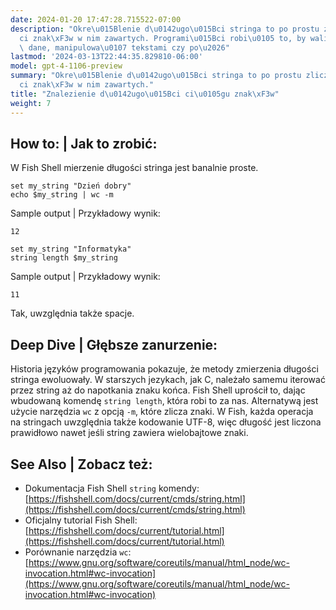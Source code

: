 ```yaml
---
date: 2024-01-20 17:47:28.715522-07:00
description: "Okre\u015Blenie d\u0142ugo\u015Bci stringa to po prostu zliczenie ilo\u015B\
  ci znak\xF3w w nim zawartych. Programi\u015Bci robi\u0105 to, by walidowa\u0107\
  \ dane, manipulowa\u0107 tekstami czy po\u2026"
lastmod: '2024-03-13T22:44:35.829810-06:00'
model: gpt-4-1106-preview
summary: "Okre\u015Blenie d\u0142ugo\u015Bci stringa to po prostu zliczenie ilo\u015B\
  ci znak\xF3w w nim zawartych."
title: "Znalezienie d\u0142ugo\u015Bci ci\u0105gu znak\xF3w"
weight: 7
---
```


## How to: | Jak to zrobić:
W Fish Shell mierzenie długości stringa jest banalnie proste.
```Fish Shell
set my_string "Dzień dobry"
echo $my_string | wc -m
```
Sample output | Przykładowy wynik:
```
12
```
```Fish Shell
set my_string "Informatyka"
string length $my_string
```
Sample output | Przykładowy wynik:
```
11
```
Tak, uwzględnia także spacje.

## Deep Dive | Głębsze zanurzenie:
Historia języków programowania pokazuje, że metody zmierzenia długości stringa ewoluowały. W starszych jezykach, jak C, należało samemu iterować przez string aż do napotkania znaku końca. Fish Shell uprościł to, dając wbudowaną komendę `string length`, która robi to za nas. Alternatywą jest użycie narzędzia `wc` z opcją `-m`, które zlicza znaki. W Fish, każda operacja na stringach uwzględnia także kodowanie UTF-8, więc długość jest liczona prawidłowo nawet jeśli string zawiera wielobajtowe znaki.

## See Also | Zobacz też:
- Dokumentacja Fish Shell `string` komendy: [https://fishshell.com/docs/current/cmds/string.html](https://fishshell.com/docs/current/cmds/string.html)
- Oficjalny tutorial Fish Shell: [https://fishshell.com/docs/current/tutorial.html](https://fishshell.com/docs/current/tutorial.html)
- Porównanie narzędzia `wc`: [https://www.gnu.org/software/coreutils/manual/html_node/wc-invocation.html#wc-invocation](https://www.gnu.org/software/coreutils/manual/html_node/wc-invocation.html#wc-invocation)
